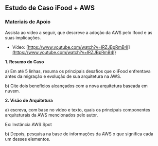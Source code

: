 ## Estudo de Caso iFood + AWS 

### Materiais de Apoio

Assista ao vídeo a seguir, que descreve a adoção da AWS pelo Ifood e as suas implicações.

* Vídeo: [https://www.youtube.com/watch?v=IRZJBpRmB4I](https://www.youtube.com/watch?v=IRZJBpRmB4I)
  

**1. Resumo do Caso**

a) Em até 5 linhas, resuma os principais desafios que o iFood enfrentava antes da migração e evolução de sua arquitetura na AWS.

b) Cite dois benefícios alcançados com a nova arquitetura baseada em nuvem.

**2. Visão de Arquitetura**

a) escreva, com base no vídeo e texto, quais os principais componentes arquiteturais da AWS mencionados pelo autor.

Ex: Instância AWS Spot

b) Depois, pesquisa na base de informações da AWS o que significa cada um desses elementos.
